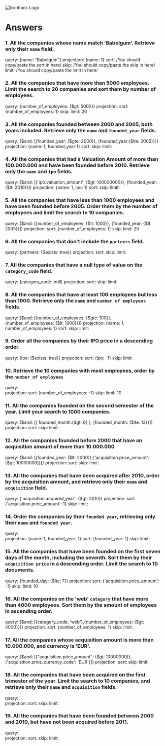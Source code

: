 ![Ironhack Logo](https://i.imgur.com/1QgrNNw.png)

# Answers

### 1. All the companies whose name match 'Babelgum'. Retrieve only their `name` field.


query: {name: "Babelgum"}
projection: {name: 1}
sort: /You should copy/paste the sort in here/
skip: /You should copy/paste the skip in here/
limit: /You should copy/paste the limit in here/ 


### 2. All the companies that have more than 5000 employees. Limit the search to 20 companies and sort them by **number of employees**.


query: {number_of_employees: {$gt: 5000}}
projection: 
sort: {number_of_employees: 1}
skip: 
limit: 20


### 3. All the companies founded between 2000 and 2005, both years included. Retrieve only the `name` and `founded_year` fields.


query: {$and: [{founded_year: {$gte: 2000}}, {founded_year:{$lte: 2005}}]}
projection: {name: 1, founded_year:1}
sort: 
skip: 
limit: 


### 4. All the companies that had a Valuation Amount of more than 100.000.000 and have been founded before 2010. Retrieve only the `name` and `ipo` fields.


query:   {$and: [{'ipo.valuation_amount': {$gt: 100000000}}, {founded_year: {$lt: 2010}}]}
projection: {name: 1, ipo: 1}
sort: 
skip: 
limit:


### 5. All the companies that have less than 1000 employees and have been founded before 2005. Order them by the number of employees and limit the search to 10 companies.


query:   {$and: [{number_of_employees: {$lt: 1000}}, {founded_year: {$lt: 2005}}]}
projection: 
sort: {number_of_employees: 1}
skip: 
limit: 20


### 6. All the companies that don't include the `partners` field.


query:   {partners: {$exists: true}}
projection: 
sort: 
skip: 
limit: 


### 7. All the companies that have a null type of value on the `category_code` field.


query:   {category_code: null}
projection: 
sort: 
skip: 
limit: 


### 8. All the companies that have at least 100 employees but less than 1000. Retrieve only the `name` and `number of employees` fields.


query:   {$and: [{number_of_employees: {$gte: 100}},{number_of_employees: {$lt: 1000}}]}
projection: {name: 1, number_of_employees: 1}
sort: 
skip: 
limit: 


### 9. Order all the companies by their IPO price in a descending order.


query:  {ipo: {$exists: true}}
projection: 
sort: {ipo: -1}
skip: 
limit: 


### 10. Retrieve the 10 companies with most employees, order by the `number of employees`


query:  
projection: 
sort: {number_of_employees: -1}
skip: 
limit: 10


### 11. All the companies founded on the second semester of the year. Limit your search to 1000 companies.


query:  {$and: [{ founded_month:{$gt: 6} }, {founded_month: {$lte: 12}}]}
projection: 
sort: 
skip: 
limit: 


### 12. All the companies founded before 2000 that have an acquisition amount of more than 10.000.000


query:  {$and: [{founded_year: {$lt: 2000}},{'acquisition.price_amount': {$gt: 10000000}}]}
projection: 
sort: 
skip: 
limit: 


### 13. All the companies that have been acquired after 2010, order by the acquisition amount, and retrieve only their `name` and `acquisition` field.


query:  {'acquisition.acquired_year': {$gt: 2010}}
projection: 
sort: {'acquisition.price_amount': 1}
skip: 
limit: 


### 14. Order the companies by their `founded year`, retrieving only their `name` and `founded year`.


query:  
projection: {name: 1, founded_year: 1}
sort: {founded_year: 1}
skip: 
limit: 


### 15. All the companies that have been founded on the first seven days of the month, including the seventh. Sort them by their `acquisition price` in a descending order. Limit the search to 10 documents.


query:  {founded_day: {$lte: 7}}
projection: 
sort: {'acquisition.price_amount': -1}
skip: 
limit: 10


### 16. All the companies on the 'web' `category` that have more than 4000 employees. Sort them by the amount of employees in ascending order.


query:  {$and: [{category_code: 'web'},{number_of_employees: {$gt: 4000}}]}
projection: 
sort: {number_of_employees: 1}
skip: 
limit: 


### 17. All the companies whose acquisition amount is more than 10.000.000, and currency is 'EUR'.


query:  {$and: [{"acquisition.price_amount": {$gt: 10000000}}, {'acquisition.price_currency_code': 'EUR'}]}
projection: 
sort: 
skip: 
limit: 


### 18. All the companies that have been acquired on the first trimester of the year. Limit the search to 10 companies, and retrieve only their `name` and `acquisition` fields.


query:  
projection: 
sort: 
skip: 
limit: 


### 19. All the companies that have been founded between 2000 and 2010, but have not been acquired before 2011.


query:  
projection: 
sort: 
skip: 
limit: 

